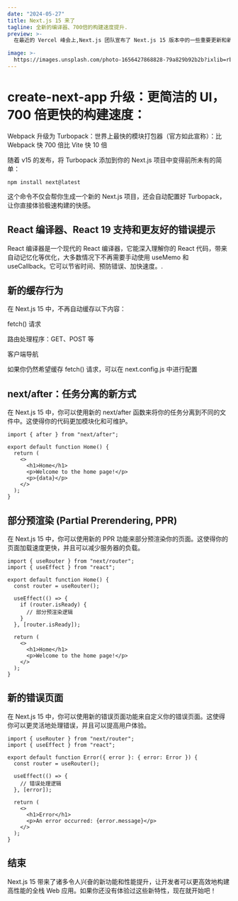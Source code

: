 ```yaml
---
date: "2024-05-27"
title: Next.js 15 来了
tagline: 全新的编译器、700倍的构建速度提升.
preview: >-
  在最近的 Vercel 峰会上,Next.js 团队宣布了 Next.js 15 版本中的一些重要更新和新特性。这些更新旨在提升开发者的开发体验,加快应用的性能。同时 Vercel 也推出了一些人工智能相关的新功能,如可以流式输出代码的AI助手。

image: >-
  https://images.unsplash.com/photo-1656427868828-79a829b92b2b?ixlib=rb-1.2.1&ixid=MnwxMjA3fDB8MHxwaG90by1wYWdlfHx8fGVufDB8fHx8&auto=format&fit=crop&w=1332&q=80
---
```


# create-next-app 升级：更简洁的 UI，700 倍更快的构建速度：

Webpack 升级为 Turbopack：世界上最快的模块打包器（官方如此宣称）：比 Webpack 快 700 倍比 Vite 快 10 倍

随着 v15 的发布，将 Turbopack 添加到你的 Next.js 项目中变得前所未有的简单：

```tsx
npm install next@latest
```

这个命令不仅会帮你生成一个新的 Next.js 项目，还会自动配置好 Turbopack，让你直接体验极速构建的快感。

## React 编译器、React 19 支持和更友好的错误提示

React 编译器是一个现代的 React 编译器，它能深入理解你的 React 代码，带来自动记忆化等优化，大多数情况下不再需要手动使用 useMemo 和 useCallback。它可以节省时间、预防错误、加快速度。.

## 新的缓存行为

在 Next.js 15 中，不再自动缓存以下内容：

fetch() 请求

路由处理程序：GET、POST 等

<Link> 客户端导航

如果你仍然希望缓存 fetch() 请求，可以在 next.config.js 中进行配置

## next/after：任务分离的新方式

在 Next.js 15 中，你可以使用新的 next/after 函数来将你的任务分离到不同的文件中。这使得你的代码更加模块化和可维护。

```tsx
import { after } from "next/after";

export default function Home() {
  return (
    <>
      <h1>Home</h1>
      <p>Welcome to the home page!</p>
      <p>{data}</p>
    </>
  );
}
```

## 部分预渲染 (Partial Prerendering, PPR)

在 Next.js 15 中，你可以使用新的 PPR 功能来部分预渲染你的页面。这使得你的页面加载速度更快，并且可以减少服务器的负载。

```tsx
import { useRouter } from "next/router";
import { useEffect } from "react";

export default function Home() {
  const router = useRouter();

  useEffect(() => {
    if (router.isReady) {
      // 部分预渲染逻辑
    }
  }, [router.isReady]);

  return (
    <>
      <h1>Home</h1>
      <p>Welcome to the home page!</p>
    </>
  );
}
```

## 新的错误页面

在 Next.js 15 中，你可以使用新的错误页面功能来自定义你的错误页面。这使得你可以更灵活地处理错误，并且可以提高用户体验。

```tsx
import { useRouter } from "next/router";
import { useEffect } from "react";

export default function Error({ error }: { error: Error }) {
  const router = useRouter();

  useEffect(() => {
    // 错误处理逻辑
  }, [error]);

  return (
    <>
      <h1>Error</h1>
      <p>An error occurred: {error.message}</p>
    </>
  );
}
```

## 结束

Next.js 15 带来了诸多令人兴奋的新功能和性能提升，让开发者可以更高效地构建高性能的全栈 Web 应用。如果你还没有体验过这些新特性，现在就开始吧！
